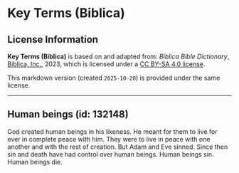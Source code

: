 # Key Terms (Biblica)

## License Information

**Key Terms (Biblica)** is based on and adapted from: _Biblica Bible Dictionary_, [Biblica, Inc.](https://www.biblica.com/), 2023, which is licensed under a [CC BY-SA 4.0 license](https://creativecommons.org/licenses/by-sa/4.0/legalcode.en).

This markdown version (created `2025-10-20`) is provided under the same license.



--------------------------------

## Human beings (id: 132148)

God created human beings in his likeness. He meant for them to live for ever in complete peace with him. They were to live in peace with one another and with the rest of creation. But Adam and Eve sinned. Since then sin and death have had control over human beings. Human beings sin. Human beings die.


